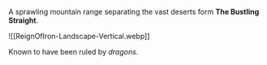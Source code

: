 A sprawling mountain range separating the vast deserts form **The Bustling Straight**.

![[ReignOfIron-Landscape-Vertical.webp]]

Known to have been ruled by *dragons*.